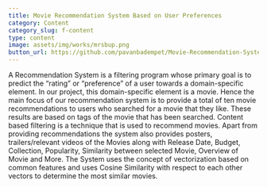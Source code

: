 ```yaml
---
title: Movie Recommendation System Based on User Preferences
category: Content
category_slug: f-content
type: content
image: assets/img/works/mrsbup.png
button_url: https://github.com/pavanbadempet/Movie-Recommendation-System-based-on-User-Preferences
---
```


A Recommendation System is a filtering program whose primary goal is to predict the “rating” or “preference” of a user towards a domain-specific element. In our project, this domain-specific element is a movie. Hence the main focus of our recommendation system is to provide a total of ten movie recommendations to users who searched for a movie that they like. These results are based on tags of the movie that has been searched. Content based filtering is a technique that is used to recommend movies. Apart from providing recommendations the system also provides posters, trailers/relevant videos of the Movies along with Release Date, Budget, Collection, Popularity, Similarity between selected Movie, Overview of Movie and More. The System uses the concept of vectorization based on common features and uses Cosine Similarity with respect to each other vectors to determine the most similar movies.